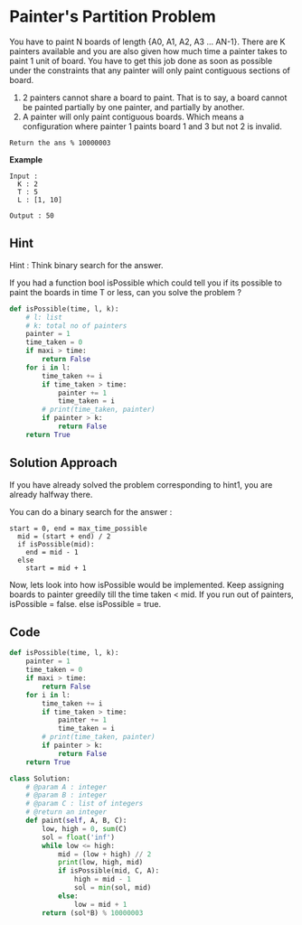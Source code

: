 # Painter's Partition Problem

You have to paint N boards of length {A0, A1, A2, A3 … AN-1}. There are K painters available and you are also given how much time a painter takes to paint 1 unit of board. You have to get this job done as soon as possible under the constraints that any painter will only paint contiguous sections of board.

1. 2 painters cannot share a board to paint. That is to say,
   a board cannot be painted partially by one painter, and partially by another.
2. A painter will only paint contiguous boards. Which means a
   configuration where painter 1 paints board 1 and 3 but not 2 is
   invalid.

`Return the ans % 10000003`

**Example**

```
Input :
  K : 2
  T : 5
  L : [1, 10]

Output : 50
```

## Hint

Hint : Think binary search for the answer.

If you had a function bool isPossible which could tell you if its possible to paint the boards in time T or less, can you solve the problem ?

```python
def isPossible(time, l, k):
    # l: list
    # k: total no of painters
    painter = 1
    time_taken = 0
    if maxi > time:
        return False
    for i in l:
        time_taken += i
        if time_taken > time:
            painter += 1
            time_taken = i
        # print(time_taken, painter)
        if painter > k:
            return False
    return True
```

## Solution Approach

If you have already solved the problem corresponding to hint1, you are already halfway there.

You can do a binary search for the answer :

```
start = 0, end = max_time_possible
  mid = (start + end) / 2
  if isPossible(mid):
  	end = mid - 1
  else
	start = mid + 1
```

Now, lets look into how isPossible would be implemented.
Keep assigning boards to painter greedily till the time taken < mid. If you run out of painters, isPossible = false.
else isPossible = true.

## Code

```python
def isPossible(time, l, k):
    painter = 1
    time_taken = 0
    if maxi > time:
        return False
    for i in l:
        time_taken += i
        if time_taken > time:
            painter += 1
            time_taken = i
        # print(time_taken, painter)
        if painter > k:
            return False
    return True

class Solution:
    # @param A : integer
    # @param B : integer
    # @param C : list of integers
    # @return an integer
    def paint(self, A, B, C):
        low, high = 0, sum(C)
        sol = float('inf')
        while low <= high:
            mid = (low + high) // 2
            print(low, high, mid)
            if isPossible(mid, C, A):
                high = mid - 1
                sol = min(sol, mid)
            else:
                low = mid + 1
        return (sol*B) % 10000003

```
